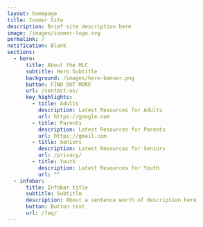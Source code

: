 ```yaml
---
layout: homepage
title: Isomer Site
description: Brief site description here
image: /images/isomer-logo.svg
permalink: /
notification: Blank
sections:
  - hero:
      title: About the MLC
      subtitle: Hero Subtitle
      background: /images/hero-banner.png
      button: FIND OUT MORE
      url: /contact-us/
      key_highlights:
        - title: Adults
          description: Latest Resources for Adults
          url: https://google.com
        - title: Parents
          description: Latest Resources for Parents
          url: https://gmail.com
        - title: Seniors
          description: Latest Resources for Seniors
          url: /privacy/
        - title: Youth
          description: Latest Resources for Youth
          url: ""
  - infobar:
      title: Infobar title
      subtitle: Subtitle
      description: About a sentence worth of description here
      button: Button text
      url: /faq/
---
```


